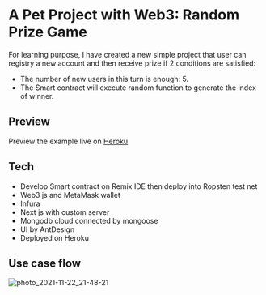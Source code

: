 # A Pet Project with Web3: Random Prize Game

For learning purpose, I have created a new simple project that user can registry a new account and then receive prize if 2 conditions are satisfied:

-   The number of new users in this turn is enough: 5.
-   The Smart contract will execute random function to generate the index of winner.

## Preview

Preview the example live on [Heroku](http://random-prize.herokuapp.com/)

## Tech

-   Develop Smart contract on Remix IDE then deploy into Ropsten test net
-   Web3 js and MetaMask wallet
-   Infura
-   Next js with custom server
-   Mongodb cloud connected by mongoose
-   UI by AntDesign
-   Deployed on Heroku

## Use case flow
![photo_2021-11-22_21-48-21](https://user-images.githubusercontent.com/18349710/142882271-a7697b43-ca7a-4586-a9a4-e515ff285e78.jpg)
